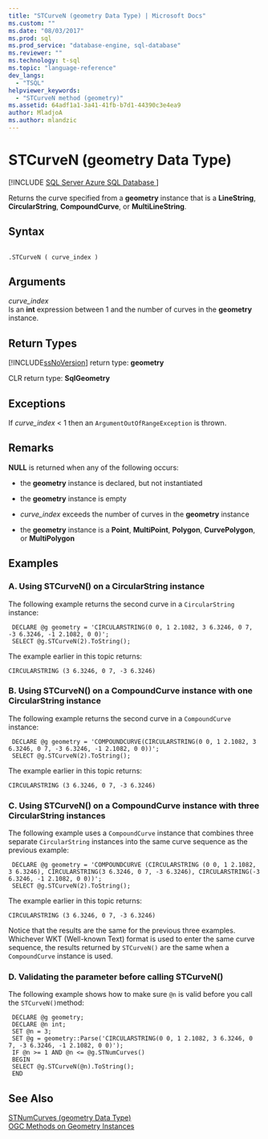 ```yaml
---
title: "STCurveN (geometry Data Type) | Microsoft Docs"
ms.custom: ""
ms.date: "08/03/2017"
ms.prod: sql
ms.prod_service: "database-engine, sql-database"
ms.reviewer: ""
ms.technology: t-sql
ms.topic: "language-reference"
dev_langs: 
  - "TSQL"
helpviewer_keywords: 
  - "STCurveN method (geometry)"
ms.assetid: 64adf1a1-3a41-41fb-b7d1-44390c3e4ea9
author: MladjoA
ms.author: mlandzic 
---
```

# STCurveN (geometry Data Type)
[!INCLUDE [SQL Server Azure SQL Database ](../../includes/applies-to-version/sql-asdb.md)]

Returns the curve specified from a **geometry** instance that is a **LineString**, **CircularString**, **CompoundCurve**, or **MultiLineString**.
  
## Syntax  
  
```  
  
.STCurveN ( curve_index )  
```  
  
## Arguments  
 *curve_index*  
 Is an **int** expression between 1 and the number of curves in the **geometry** instance.  
  
## Return Types  
 [!INCLUDE[ssNoVersion](../../includes/ssnoversion-md.md)] return type: **geometry**  
  
 CLR return type: **SqlGeometry**  
  
## Exceptions  
 If *curve_index* < 1 then an `ArgumentOutOfRangeException` is thrown.  
  
## Remarks  
 **NULL** is returned when any of the following occurs:  
  
-   the **geometry** instance is declared, but not instantiated  
  
-   the **geometry** instance is empty  
  
-   *curve_index* exceeds the number of curves in the **geometry** instance  
  
-   the **geometry** instance is a **Point**, **MultiPoint**, **Polygon**, **CurvePolygon**, or **MultiPolygon**  
  
## Examples  
  
### A. Using STCurveN() on a CircularString instance  
 The following example returns the second curve in a `CircularString` instance:  
  
```
 DECLARE @g geometry = 'CIRCULARSTRING(0 0, 1 2.1082, 3 6.3246, 0 7, -3 6.3246, -1 2.1082, 0 0)';  
 SELECT @g.STCurveN(2).ToString();
 ```  
  
 The example earlier in this topic returns:  
  
 `CIRCULARSTRING (3 6.3246, 0 7, -3 6.3246)`  
  
### B. Using STCurveN() on a CompoundCurve instance with one CircularString instance  
 The following example returns the second curve in a `CompoundCurve` instance:  
  
```
 DECLARE @g geometry = 'COMPOUNDCURVE(CIRCULARSTRING(0 0, 1 2.1082, 3 6.3246, 0 7, -3 6.3246, -1 2.1082, 0 0))';  
 SELECT @g.STCurveN(2).ToString();
 ```  
  
 The example earlier in this topic returns:  
  
 `CIRCULARSTRING (3 6.3246, 0 7, -3 6.3246)`  
  
### C. Using STCurveN() on a CompoundCurve instance with three CircularString instances  
 The following example uses a `CompoundCurve` instance that combines three separate `CircularString` instances into the same curve sequence as the previous example:  
  
```
 DECLARE @g geometry = 'COMPOUNDCURVE (CIRCULARSTRING (0 0, 1 2.1082, 3 6.3246), CIRCULARSTRING(3 6.3246, 0 7, -3 6.3246), CIRCULARSTRING(-3 6.3246, -1 2.1082, 0 0))';  
 SELECT @g.STCurveN(2).ToString();
 ```  
  
 The example earlier in this topic returns:  
  
 `CIRCULARSTRING (3 6.3246, 0 7, -3 6.3246)`  
  
 Notice that the results are the same for the previous three examples. Whichever WKT (Well-known Text) format is used to enter the same curve sequence, the results returned by `STCurveN()` are the same when a `CompoundCurve` instance is used.  
  
### D. Validating the parameter before calling STCurveN()  
 The following example shows how to make sure `@n` is valid before you call the `STCurveN()`method:  
  
```
 DECLARE @g geometry;  
 DECLARE @n int;  
 SET @n = 3;  
 SET @g = geometry::Parse('CIRCULARSTRING(0 0, 1 2.1082, 3 6.3246, 0 7, -3 6.3246, -1 2.1082, 0 0)');  
 IF @n >= 1 AND @n <= @g.STNumCurves()  
 BEGIN  
 SELECT @g.STCurveN(@n).ToString();  
 END
 ```  
  
## See Also  
 [STNumCurves &#40;geometry Data Type&#41;](../../t-sql/spatial-geometry/stnumcurves-geometry-data-type.md)   
 [OGC Methods on Geometry Instances](../../t-sql/spatial-geometry/ogc-methods-on-geometry-instances.md)  
  
  

